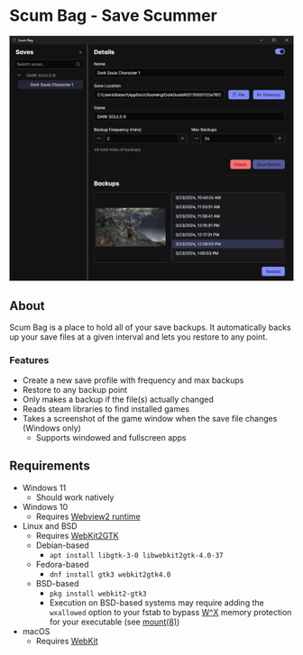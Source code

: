 # Scum Bag - Save Scummer

![screenshot](screenshot.png)

## About
Scum Bag is a place to hold all of your save backups. It automatically backs up your save files at a given interval and lets you restore to any point.

### Features

* Create a new save profile with frequency and max backups
* Restore to any backup point
* Only makes a backup if the file(s) actually changed
* Reads steam libraries to find installed games
* Takes a screenshot of the game window when the save file changes (Windows only)
    * Supports windowed and fullscreen apps

## Requirements

* Windows 11
    * Should work natively
* Windows 10
    * Requires [Webview2 runtime](https://developer.microsoft.com/en-us/microsoft-edge/webview2/)
* Linux and BSD
    * Requires [WebKit2GTK](https://webkitgtk.org/)
    * Debian-based
        * `apt install libgtk-3-0 libwebkit2gtk-4.0-37`
    * Fedora-based
        * `dnf install gtk3 webkit2gtk4.0`
    * BSD-based
        * `pkg install webkit2-gtk3`
        * Execution on BSD-based systems may require adding the `wxallowed` option to your fstab to bypass [W^X](https://en.wikipedia.org/wiki/W%5EX) memory protection for your executable (see [mount(8)](https://man.openbsd.org/mount.8))
* macOS
    * Requires [WebKit](https://webkit.org/downloads/)
